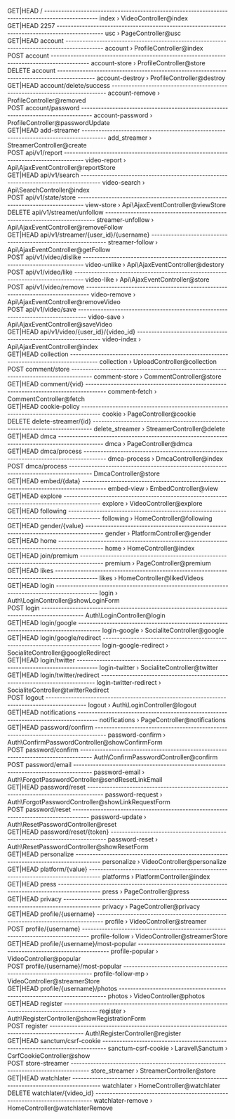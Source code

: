 GET|HEAD   / ------------------------------------------------------------------------------------------------- index › VideoController@index<br>
GET|HEAD   2257 ---------------------------------------------------------------------------------------------- usc › PageController@usc<br>
GET|HEAD   account ------------------------------------------------------------------------------------------- account › ProfileController@index<br>
POST       account ------------------------------------------------------------------------------------------- account-store › ProfileController@store<br>
DELETE     account ------------------------------------------------------------------------------------------- account-destroy › ProfileController@destroy<br>
GET|HEAD   account/delete/success ---------------------------------------------------------------------------- account-remove › ProfileController@removed<br>
POST       account/password ---------------------------------------------------------------------------------- account-password › ProfileController@passwordUpdate<br>
GET|HEAD   add-streamer -------------------------------------------------------------------------------------- add_streamer › StreamerController@create<br>
POST       api/v1/report ------------------------------------------------------------------------------------- video-report › Api\AjaxEventController@reportStore<br>
GET|HEAD   api/v1/search ------------------------------------------------------------------------------------- video-search › Api\SearchController@index<br>
POST       api/v1/state/store -------------------------------------------------------------------------------- view-store › Api\AjaxEventController@viewStore<br>
DELETE     api/v1/streamer/unfollow -------------------------------------------------------------------------- streamer-unfollow › Api\AjaxEventController@removeFollow<br>
GET|HEAD   api/v1/streamer/{user_id}/{username} -------------------------------------------------------------- streamer-follow › Api\AjaxEventController@getFollow<br>
POST       api/v1/video/dislike ------------------------------------------------------------------------------ video-unlike › Api\AjaxEventController@destory<br>
POST       api/v1/video/like --------------------------------------------------------------------------------- video-like › Api\AjaxEventController@store<br>
POST       api/v1/video/remove ------------------------------------------------------------------------------- video-remove › Api\AjaxEventController@removeVideo<br>
POST       api/v1/video/save --------------------------------------------------------------------------------- video-save › Api\AjaxEventController@saveVideo<br>
GET|HEAD   api/v1/video/{user_id}/{video_id} ----------------------------------------------------------------- video-index › Api\AjaxEventController@index<br>
GET|HEAD   collection ---------------------------------------------------------------------------------------- collection › UploadController@collection<br>
POST       comment/store ------------------------------------------------------------------------------------- comment-store › CommentController@store<br>
GET|HEAD   comment/{vid} ------------------------------------------------------------------------------------- comment-fetch › CommentController@fetch<br>
GET|HEAD   cookie-policy ------------------------------------------------------------------------------------- cookie › PageController@cookie<br>
DELETE     delete-streamer/{id} ------------------------------------------------------------------------------ delete_streamer › StreamerController@delete<br>
GET|HEAD   dmca ---------------------------------------------------------------------------------------------- dmca › PageController@dmca<br>
GET|HEAD   dmca/process -------------------------------------------------------------------------------------- dmca-process › DmcaController@index<br>
POST       dmca/process -------------------------------------------------------------------------------------- DmcaController@store<br>
GET|HEAD   embed/{data} -------------------------------------------------------------------------------------- embed-view › EmbedController@view<br>
GET|HEAD   explore ------------------------------------------------------------------------------------------- explore › VideoController@explore<br>
GET|HEAD   following ----------------------------------------------------------------------------------------- following › HomeController@following<br>
GET|HEAD   gender/{value} ------------------------------------------------------------------------------------ gender › PlatformController@gender<br>
GET|HEAD   home ---------------------------------------------------------------------------------------------- home › HomeController@index<br>
GET|HEAD   join/premium -------------------------------------------------------------------------------------- premium › PageController@premium<br>
GET|HEAD   likes --------------------------------------------------------------------------------------------- likes › HomeController@likedVideos<br>
GET|HEAD   login --------------------------------------------------------------------------------------------- login › Auth\LoginController@showLoginForm<br>
POST       login --------------------------------------------------------------------------------------------- Auth\LoginController@login<br>
GET|HEAD   login/google -------------------------------------------------------------------------------------- login-google › SocialiteController@google<br>
GET|HEAD   login/google/redirect ----------------------------------------------------------------------------- login-google-redirect › SocialiteController@googleRedirect<br>
GET|HEAD   login/twitter ------------------------------------------------------------------------------------- login-twitter › SocialiteController@twitter<br>
GET|HEAD   login/twitter/redirect ---------------------------------------------------------------------------- login-twitter-redirect › SocialiteController@twitterRedirect<br>
POST       logout -------------------------------------------------------------------------------------------- logout › Auth\LoginController@logout<br>
GET|HEAD   notifications ------------------------------------------------------------------------------------- notifications › PageController@notifications<br>
GET|HEAD   password/confirm ---------------------------------------------------------------------------------- password-confirm › Auth\ConfirmPasswordController@showConfirmForm<br>
POST       password/confirm ---------------------------------------------------------------------------------- Auth\ConfirmPasswordController@confirm<br>
POST       password/email ------------------------------------------------------------------------------------ password-email › Auth\ForgotPasswordController@sendResetLinkEmail<br>
GET|HEAD   password/reset ------------------------------------------------------------------------------------ password-request › Auth\ForgotPasswordController@showLinkRequestForm<br>
POST       password/reset ------------------------------------------------------------------------------------ password-update › Auth\ResetPasswordController@reset<br>
GET|HEAD   password/reset/{token} ---------------------------------------------------------------------------- password-reset › Auth\ResetPasswordController@showResetForm<br>
GET|HEAD   personalize --------------------------------------------------------------------------------------- personalize › VideoController@personalize<br>
GET|HEAD   platform/{value} ---------------------------------------------------------------------------------- platforms › PlatformController@index<br>
GET|HEAD   press --------------------------------------------------------------------------------------------- press › PageController@press<br>
GET|HEAD   privacy ------------------------------------------------------------------------------------------- privacy › PageController@privacy<br>
GET|HEAD   profile/{username} -------------------------------------------------------------------------------- profile › VideoController@streamer<br>
POST       profile/{username} -------------------------------------------------------------------------------- profile-follow › VideoController@streamerStore<br>
GET|HEAD   profile/{username}/most-popular ------------------------------------------------------------------- profile-popular › VideoController@popular<br>
POST       profile/{username}/most-popular ------------------------------------------------------------------- profile-follow-mp › VideoController@streamerStore<br>
GET|HEAD   profile/{username}/photos ------------------------------------------------------------------------- photos › VideoController@photos<br>
GET|HEAD   register ------------------------------------------------------------------------------------------ register › Auth\RegisterController@showRegistrationForm<br>
POST       register ------------------------------------------------------------------------------------------ Auth\RegisterController@register<br>
GET|HEAD   sanctum/csrf-cookie ------------------------------------------------------------------------------- sanctum-csrf-cookie › Laravel\Sanctum › CsrfCookieController@show<br>
POST       store-streamer ------------------------------------------------------------------------------------ store_streamer › StreamerController@store<br>
GET|HEAD   watchlater ---------------------------------------------------------------------------------------- watchlater › HomeController@watchlater<br>
DELETE     watchlater/{video_id} ----------------------------------------------------------------------------- watchlater-remove › HomeController@watchlaterRemove<br>
